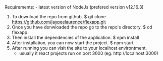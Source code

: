 Requirements:
	- latest version of NodeJs (prefered version v12.16.3)

1. To download the repo from github.
	$ git clone https://github.com/jaypeelaurence/flexapp.git
2. Once you have donwloaded the repo go to the repo's directory.
	$ cd flexapp
3. Then install the dependencies of the application.
	$ npm install
4. After installation, you can now start the project.
	$ npm start
5. After running you can visit the site to your localhost environtment.
	- usually it react projects run on port 3000
		(eg. http://localhost:3000)